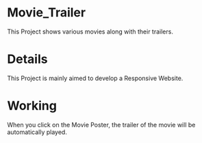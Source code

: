 # Movie_Trailer
This Project shows various movies along with their trailers.

# Details
This Project is mainly aimed to develop a Responsive Website.

# Working
When you click on the Movie Poster, the trailer of the movie will be automatically played.
